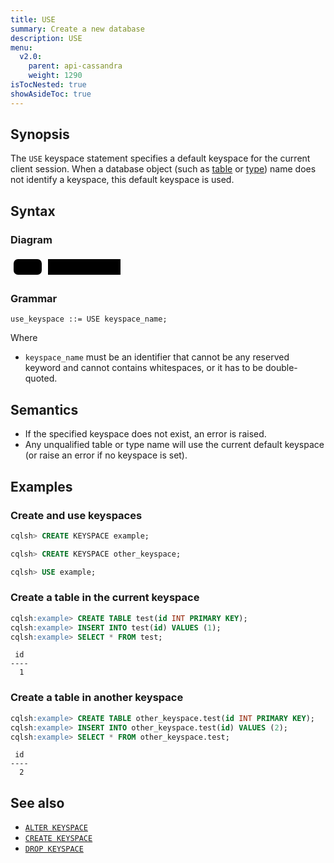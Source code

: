 ```yaml
---
title: USE
summary: Create a new database
description: USE
menu:
  v2.0:
    parent: api-cassandra
    weight: 1290
isTocNested: true
showAsideToc: true
---
```


## Synopsis

The `USE` keyspace statement specifies a default keyspace for the current client session. When a database object (such as [table](../ddl_create_table) or [type](../ddl_create_type)) name does not identify a keyspace, this default keyspace is used.

## Syntax

### Diagram

<svg class="rrdiagram" version="1.1" xmlns:xlink="http://www.w3.org/1999/xlink" xmlns="http://www.w3.org/2000/svg" width="181" height="35" viewbox="0 0 181 35"><path class="connector" d="M0 22h5m45 0h10m116 0h5"/><rect class="literal" x="5" y="5" width="45" height="25" rx="7"/><text class="text" x="15" y="22">USE</text><a xlink:href="../grammar_diagrams#keyspace-name"><rect class="rule" x="60" y="5" width="116" height="25"/><text class="text" x="70" y="22">keyspace_name</text></a></svg>

### Grammar

```
use_keyspace ::= USE keyspace_name;
```

Where

- `keyspace_name` must be an identifier that cannot be any reserved keyword and cannot contains whitespaces, or it has to be double-quoted.

## Semantics

- If the specified keyspace does not exist, an error is raised.
- Any unqualified table or type name will use the current default keyspace (or raise an error if no keyspace is set).

## Examples

### Create and use keyspaces

```sql
cqlsh> CREATE KEYSPACE example;
```

```sql
cqlsh> CREATE KEYSPACE other_keyspace;
```

```sql
cqlsh> USE example;
```

### Create a table in the current keyspace

``` sql
cqlsh:example> CREATE TABLE test(id INT PRIMARY KEY);
cqlsh:example> INSERT INTO test(id) VALUES (1);
cqlsh:example> SELECT * FROM test;
```

```
 id
----
  1
```

### Create a table in another keyspace

``` sql
cqlsh:example> CREATE TABLE other_keyspace.test(id INT PRIMARY KEY);
cqlsh:example> INSERT INTO other_keyspace.test(id) VALUES (2);
cqlsh:example> SELECT * FROM other_keyspace.test;
```

```
 id
----
  2
```

## See also

- [`ALTER KEYSPACE`](../ddl_alter_keyspace)
- [`CREATE KEYSPACE`](../ddl_create_keyspace)
- [`DROP KEYSPACE`](../ddl_drop_keyspace)
